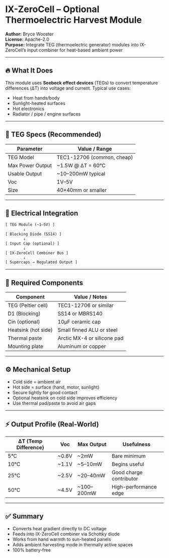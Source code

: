 # IX-ZeroCell – Optional Thermoelectric Harvest Module

**Author:** Bryce Wooster  
**License:** Apache-2.0  
**Purpose:** Integrate TEG (thermoelectric generator) modules into IX-ZeroCell’s input combiner for heat-based ambient power

---

## 🔥 What It Does

This module uses **Seebeck effect devices** (TEGs) to convert temperature differences (ΔT) into voltage and current. Typical use cases:

- Heat from hands/body  
- Sunlight-heated surfaces  
- Hot electronics  
- Radiator / pipe / engine surfaces

---

## 🧱 TEG Specs (Recommended)

| Parameter         | Value / Range             |
|-------------------|---------------------------|
| TEG Model         | TEC1-12706 (common, cheap)  
| Max Power Output  | ~1.5W @ ΔT = 60°C  
| Usable Output     | ~10–200mW typical  
| Voc               | 1V–5V  
| Size              | 40×40mm or smaller  

---

## 🔌 Electrical Integration

```txt
[ TEG Module (~1–5V) ]
        ↓
[ Blocking Diode (SS14) ]
        ↓
[ Input Cap (optional) ]
        ↓
[ IX-ZeroCell Combiner Bus ]
        ↓
[ Supercaps → Regulated Output ]
```

---

## 🔩 Required Components

| Component          | Value / Notes              |
|--------------------|----------------------------|
| TEG (Peltier cell) | TEC1-12706 or similar       | Use with ΔT > 5°C  
| D1 (Blocking)      | SS14 or MBRS140             | Prevent backflow  
| Cin (optional)     | 10µF ceramic cap            | Smooths noise  
| Heatsink (hot side)| Small finned ALU or steel   | Helps gradient  
| Thermal paste      | Arctic MX-4 or silicone pad | Improves ΔT  
| Mounting plate     | Aluminum or copper          | Contact with heat source  

---

## ⚙️ Mechanical Setup

- Cold side = ambient air  
- Hot side = surface (hand, motor, sunlight)  
- Secure tightly for good contact  
- Optional heatsink on cold side improves efficiency  
- Use thermal pad/paste to avoid air gaps  

---

## ⚡ Output Profile (Real-World)

| ΔT (Temp Difference) | Voc    | Max Output | Usefulness               |
|----------------------|--------|------------|--------------------------|
| 5°C                  | ~0.6V  | ~2mW       | Bare minimum  
| 10°C                 | ~1.1V  | ~5–10mW    | Begins useful  
| 25°C                 | ~2.5V  | ~20–40mW   | Good charge contributor  
| 50°C                 | ~4.5V  | ~100–200mW | High-performance edge  

---

## ✅ Summary

- Converts heat gradient directly to DC voltage  
- Feeds into IX-ZeroCell combiner via Schottky diode  
- Works from hand warmth to sun-heated panels  
- Adds ambient harvesting mode in thermally active spaces  
- 100% battery-free

